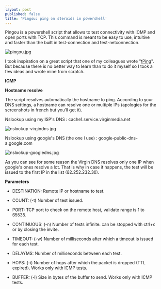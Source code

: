 ```yaml
---
layout: post
published: false
title: 'Pingou: ping on steroids in powershell'
---
```

Pingou is a powershell script that allows to test connectivity with ICMP and open ports with TCP. This command is meant to be easy to use, intuitive and faster than the built in test-connection and test-netconnection.

![pingou.jpg]({{site.baseurl}}/img/pingou.jpg)

I took inspiration on a great script that one of my colleagues wrote "[tPing](http://www.nimbus117.co.uk/powershell/2015/07/06/tPing.html)". But because there is no better way to learn than to do it myself so I took a few ideas and wrote mine from scratch.


**ICMP**


**Hostname resolve**

The script resolves automatically the hostname to ping. According to your DNS settings, a hostname can resolve one or multiple IPs (apologies for the screenshots in french but you'll get it).

Nslookup using my ISP's DNS : cache1.service.virginmedia.net

![nslookup-virgindns.jpg]({{site.baseurl}}/img/nslookup-virgindns.jpg)

Nslookup using google's DNS (the one I use) : google-public-dns-a.google.com

![nslookup-googledns.jpg]({{site.baseurl}}/img/nslookup-googledns.jpg)

As you can see for some reason the Virgin DNS resolves only one IP when google's ones resolve a lot. That is why in case it happens, the test will be issued to the first IP in the list (62.252.232.30).

**Parameters**

- DESTINATION: Remote IP or hostname to test.

- COUNT: (-t) Number of test issued.

- PORT: TCP port to check on the remote host, validate range is 1 to 65535.

- CONTINUOUS: (-n) Number of tests infinite. can be stopped with ctrl+c or by closing the invite.

- TIMEOUT: (-w) Number of milliseconds after which a timeout is issued for each test.

- DELAYMS: Number of milliseconds between each test.

- HOPS: (-i) Number of hops after which the packet is dropped (TTL expired). Works only with ICMP tests.

- BUFFER: (-l) Size in bytes of the buffer to send. Works only with ICMP tests.